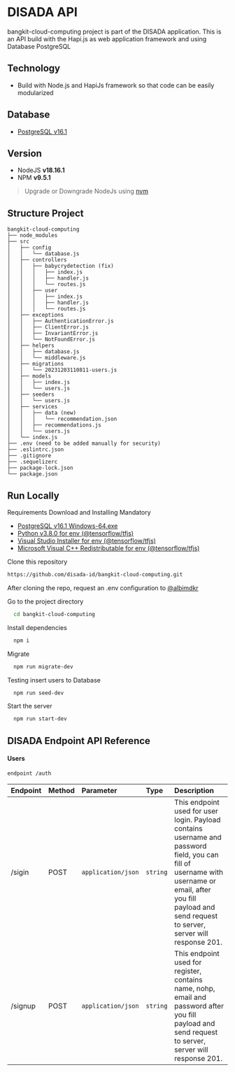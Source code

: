 # DISADA API
bangkit-cloud-computing project is part of the DISADA application. This is an API build with the Hapi.js as web application framework and using Database PostgreSQL

## Technology
* Build with Node.js and HapiJs framework so that code can be easily modularized

## Database
* [PostgreSQL v16.1](https://get.enterprisedb.com/postgresql/postgresql-16.1-1-windows-x64.exe)

## Version
- NodeJS  **v18.16.1**
- NPM **v9.5.1**
> Upgrade or Downgrade NodeJs using [nvm](https://www.freecodecamp.org/news/node-version-manager-nvm-install-guide/)


## Structure Project
```plaintext
bangkit-cloud-computing
├── node_modules
├── src
│   ├── config
│   │   └── database.js
│   ├── controllers
│   │   ├── babycrydetection (fix)
│   │   │   ├── index.js
│   │   │   ├── handler.js 
│   │   │   └── routes.js
│   │   ├── user
│   │   │   ├── index.js
│   │   │   ├── handler.js
│   │   │   └── routes.js
│   ├── exceptions
│   │   ├── AuthenticationError.js
│   │   ├── ClientError.js
│   │   ├── InvariantError.js
│   │   └── NotFoundError.js
│   ├── helpers
│   │   ├── database.js
│   │   └── middleware.js
│   ├── migrations
│   │   └── 20231203110811-users.js
│   ├── models
│   │   ├── index.js
│   │   └── users.js
│   ├── seeders
│   │   └── users.js
│   ├── services
│   │   ├── data (new)
│   │   │   └── recommendation.json
│   │   ├── recommendations.js
│   │   └── users.js
│   └── index.js
├── .env (need to be added manually for security)
├── .eslintrc.json
├── .gitignore
├── .sequelizerc
├── package-lock.json
└── package.json
```

## Run Locally
Requirements Download and Installing Mandatory
* [PostgreSQL v16.1 Windows-64.exe](https://get.enterprisedb.com/postgresql/postgresql-16.1-1-windows-x64.exe)
* [Python v3.8.0 for env (@tensorflow/tfjs)](https://www.python.org/ftp/python/3.8.0/python-3.8.0-amd64.exe)
* [Visual Studio Installer for env (@tensorflow/tfjs)](https://download.visualstudio.microsoft.com/download/pr/63b5064f-af60-4cbe-96cd-a9dd9d41ee3d/92559de62c05423d5cafd06fd34c35e51199b1a90f34284abbe5b1d6fb75342d/vs_BuildTools.exe)
* [Microsoft Visual C++ Redistributable for env (@tensorflow/tfjs)](https://download.visualstudio.microsoft.com/download/pr/a061be25-c14a-489a-8c7c-bb72adfb3cab/4DFE83C91124CD542F4222FE2C396CABEAC617BB6F59BDCBDF89FD6F0DF0A32F/VC_redist.x64.exe)

Clone this repository
```bash
https://github.com/disada-id/bangkit-cloud-computing.git
```

After cloning the repo, request an .env configuration to [@albimdkr](https://github.com/albimdkr)

Go to the project directory
```bash
  cd bangkit-cloud-computing
```

Install dependencies

```bash
  npm i
```

Migrate

```bash
  npm run migrate-dev
```

Testing insert users to Database

```bash
  npm run seed-dev
```

Start the server

```bash
  npm run start-dev
```

## DISADA Endpoint API Reference
#### Users

```bash
endpoint /auth
```
|Endpoint              |Method               | Parameter          | Type     | Description                                   |
|:---------------------|:--------------------| :------------------| :------- | :---------------------------------------------|
| /sigin                |POST                 | `application/json` | `string` | This endpoint used for user login. Payload contains username and password field, you can fill of username with username or email, after you fill payload and send request to server, server will response 201. |
| /signup                |POST                  | `application/json` | `string` | This endpoint used for register, contains name, nohp, email and password after you fill payload and send request to server, server will response 201.  |